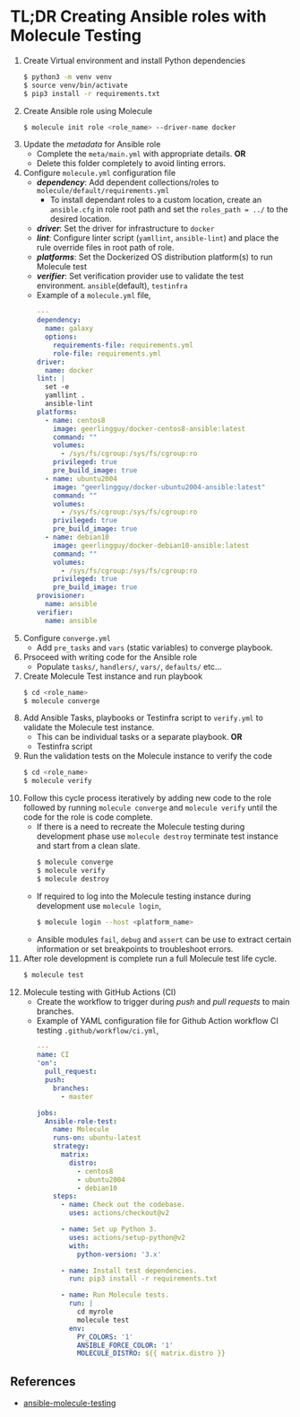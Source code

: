 # TL;DR Creating Ansible roles with Molecule Testing

1. Create Virtual environment and install Python dependencies
    ```bash
    $ python3 -m venv venv
    $ source venv/bin/activate
    $ pip3 install -r requirements.txt 
    ```
2. Create Ansible role using Molecule 
    ```bash
    $ molecule init role <role_name> --driver-name docker
    ```
3. Update the _metadata_ for Ansible role
    - Complete the `meta/main.yml` with appropriate details. **OR**
    - Delete this folder completely to avoid linting errors.
4. Configure `molecule.yml` configuration file
    - _**dependency**_: Add dependent collections/roles to `molecule/default/requirements.yml`
        - To install dependant roles to a custom location, create an `ansible.cfg` in role root path and set the `roles_path = ../` to the desired location.
    - _**driver**_: Set the driver for infrastructure to `docker`
    - _**lint**_: Configure linter script (`yamllint`, `ansible-lint`) and place the rule override files in root path of role.
    - _**platforms**_: Set the Dockerized OS distribution platform(s) to run Molecule test
    - _**verifier**_: Set verification provider use to validate the test environment. `ansible`(default), `testinfra`
    - Example of a `molecule.yml` file,
        ```yaml
        ---
        dependency:
          name: galaxy
          options:
            requirements-file: requirements.yml
            role-file: requirements.yml
        driver:
          name: docker
        lint: |
          set -e
          yamllint .
          ansible-lint
        platforms:
          - name: centos8
            image: geerlingguy/docker-centos8-ansible:latest
            command: ""
            volumes:
              - /sys/fs/cgroup:/sys/fs/cgroup:ro
            privileged: true
            pre_build_image: true
          - name: ubuntu2004
            image: "geerlingguy/docker-ubuntu2004-ansible:latest"
            command: ""
            volumes:
              - /sys/fs/cgroup:/sys/fs/cgroup:ro
            privileged: true
            pre_build_image: true
          - name: debian10
            image: geerlingguy/docker-debian10-ansible:latest
            command: ""
            volumes:
              - /sys/fs/cgroup:/sys/fs/cgroup:ro
            privileged: true
            pre_build_image: true
        provisioner:
          name: ansible
        verifier:
          name: ansible
        ```
4. Configure `converge.yml`
    - Add `pre_tasks` and `vars` (static variables) to converge playbook.
5. Prsoceed with writing code for the Ansible role
    - Populate `tasks/`, `handlers/`, `vars/`, `defaults/` etc...
6. Create Molecule Test instance and run playbook
    ```bash
    $ cd <role_name>
    $ molecule converge
    ```
7. Add Ansible Tasks, playbooks or Testinfra script to `verify.yml` to validate the Molecule test instance.
    - This can be individual tasks or a separate playbook. **OR**
    - Testinfra script
8. Run the validation tests on the Molecule instance to verify the code
    ```bash
    $ cd <role_name>
    $ molecule verify
    ```
9. Follow this cycle process iteratively by adding new code to the role followed by running `molecule converge` and `molecule verify` until the code for the role is code complete.
    - If there is a need to recreate the Molecule testing during development phase use `molecule destroy` terminate test instance and start from a clean slate.
        ```bash
        $ molecule converge
        $ molecule verify
        $ molecule destroy
        ```
    - If required to log into the Molecule testing instance during development use `molecule login`,
        ```bash
        $ molecule login --host <platform_name>
        ```
    - Ansible modules `fail`, `debug` and `assert` can be use to extract certain information or set breakpoints to troubleshoot errors.
10. After role development is complete run a full Molecule test life cycle.
    ```bash
    $ molecule test
    ```
11. Molecule testing with GitHub Actions (CI)
    - Create the workflow to trigger during *push* and *pull requests* to main branches.
    - Example of YAML configuration file for Github Action workflow CI testing `.github/workflow/ci.yml`,
        ```yaml
        ---
        name: CI
        'on':
          pull_request:
          push:
            branches:
              - master

        jobs:
          Ansible-role-test:
            name: Molecule
            runs-on: ubuntu-latest
            strategy:
              matrix:
                distro:
                  - centos8
                  - ubuntu2004
                  - debian10
            steps:
              - name: Check out the codebase.
                uses: actions/checkout@v2

              - name: Set up Python 3.
                uses: actions/setup-python@v2
                with:
                  python-version: '3.x'

              - name: Install test dependencies.
                run: pip3 install -r requirements.txt

              - name: Run Molecule tests.
                run: |
                  cd myrole
                  molecule test
                env:
                  PY_COLORS: '1'
                  ANSIBLE_FORCE_COLOR: '1'
                  MOLECULE_DISTRO: ${{ matrix.distro }}
        ```

## References
- [ansible-molecule-testing](https://github.com/universalvishwa/ansible-molecule-testing)